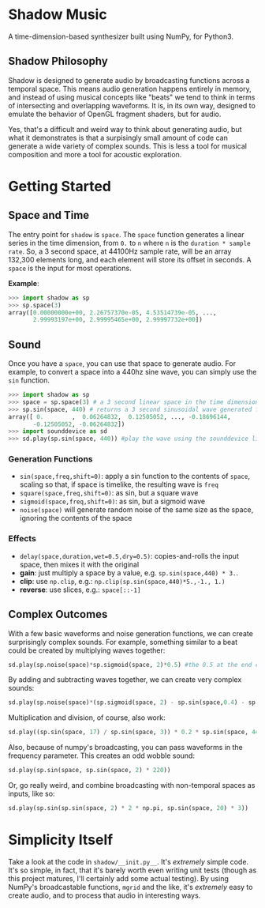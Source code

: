 # Shadow Music
A time-dimension-based synthesizer built using NumPy, for Python3.

## Shadow Philosophy
Shadow is designed to generate audio by broadcasting functions across a temporal space. This means audio generation happens entirely in memory, and instead of using musical concepts like "beats" we tend to think in terms of intersecting and overlapping waveforms. It is, in its own way, designed to emulate the behavior of OpenGL fragment shaders, but for audio.

Yes, that's a difficult and weird way to think about generating audio, but what it demonstrates is that a surpisingly small amount of code can generate a wide variety of complex sounds. This is less a tool for musical composition and more a tool for acoustic exploration.

# Getting Started
## Space and Time
The entry point for `shadow` is `space`. The `space` function generates a linear series in the time dimension, from `0.` to `n` where `n` is the `duration * sample rate`. So, a 3 second space, at 44100Hz sample rate, will be an array 132,300 elements long, and each element will store its offset in seconds. A `space` is the input for most operations.

**Example**:
```python
>>> import shadow as sp
>>> sp.space(3)
array([0.00000000e+00, 2.26757370e-05, 4.53514739e-05, ...,
       2.99993197e+00, 2.99995465e+00, 2.99997732e+00])
```

## Sound
Once you have a `space`, you can use that space to generate audio. For example, to convert a space into a 440hz sine wave, you can simply use the `sin` function.

```python
>>> import shadow as sp
>>> space = sp.space(3) # a 3 second linear space in the time dimension
>>> sp.sin(space, 440) # returns a 3 second sinusoidal wave generated from that space
array([ 0.        ,  0.06264832,  0.12505052, ..., -0.18696144,
       -0.12505052, -0.06264832])
>>> import sounddevice as sd
>>> sd.play(sp.sin(space, 440)) #play the wave using the sounddevice library
```

### Generation Functions
* `sin(space,freq,shift=0)`: apply a sin function to the contents of `space`, scaling so that, if space is timelike, the resulting wave is `freq`
* `square(space,freq,shift=0)`: as sin, but a square wave
* `sigmoid(space,freq,shift=0)`: as sin, but a sigmoid wave
* `noise(space)` will generate random noise of the same size as the space, ignoring the contents of the space

### Effects
* `delay(space,duration,wet=0.5,dry=0.5)`: copies-and-rolls the input space, then mixes it with the original
* **gain**: just multiply a space by a value, e.g. `sp.sin(space,440) * 3.`.
* **clip**: use `np.clip`, e.g.: `np.clip(sp.sin(space,440)*5.,-1., 1.)`
* **reverse**: use slices, e.g.: `space[::-1]`


## Complex Outcomes
With a few basic waveforms and noise generation functions, we can create surprisingly complex sounds. For example, something similar to a beat could be created by multiplying waves together:

```python
sd.play(sp.noise(space)*sp.sigmoid(space, 2)*0.5) #the 0.5 at the end controls the overall amplitude of the wave
```

By adding and subtracting waves together, we can create very complex sounds:

```python
sd.play(sp.noise(space)*(sp.sigmoid(space, 2) - sp.sin(space,0.4) - sp.sin(space,0.25,1)) + sp.sin(space, 440)*(sp.sin(space,3)-sp.sin(space,4.25)) + sp.sin(space,310)*(sp.sin(space,3,1.254))) #complex beat
```

Multiplication and division, of course, also work:

```python
sd.play((sp.sin(space, 17) / sp.sin(space, 3)) * 0.2 * sp.sin(space, 440))
```

Also, because of numpy's broadcasting, you can pass waveforms in the frequency parameter. This creates an odd wobble sound:

```python
sd.play(sp.sin(space, sp.sin(space, 2) * 220))
```

Or, go really weird, and combine broadcasting with non-temporal spaces as inputs, like so:

```python
sd.play(sp.sin(sp.sin(space, 2) * 2 * np.pi, sp.sin(space, 20) * 3))
```

# Simplicity Itself
Take a look at the code in `shadow/__init.py__`. It's *extremely* simple code. It's so simple, in fact, that it's barely worth even writing unit tests (though as this project matures, I'll certainly add some actual testing). By using NumPy's broadcastable functions, `mgrid` and the like, it's *extremely* easy to create audio, and to process that audio in interesting ways.